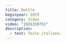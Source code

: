 ```yaml
---
title: Bottle
beginyear: 2019
category: Video
video: "1026150751"
description:
  - text: Testo italiano.
---
```

